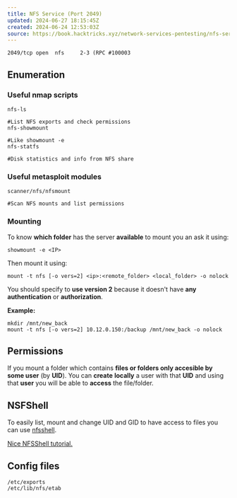 ```yaml
---
title: NFS Service (Port 2049)
updated: 2024-06-27 18:15:45Z
created: 2024-06-24 12:53:03Z
source: https://book.hacktricks.xyz/network-services-pentesting/nfs-service-pentesting
---
```


```
2049/tcp open  nfs     2-3 (RPC #100003
```

## Enumeration

### Useful nmap scripts

```
nfs-ls 

#List NFS exports and check permissions
nfs-showmount 

#Like showmount -e
nfs-statfs 

#Disk statistics and info from NFS share
```

### Useful metasploit modules

```
scanner/nfs/nfsmount 

#Scan NFS mounts and list permissions
```

### Mounting

To know **which folder** has the server **available** to mount you an ask it using:

```
showmount -e <IP>
```

Then mount it using:

```
mount -t nfs [-o vers=2] <ip>:<remote_folder> <local_folder> -o nolock
```

You should specify to **use version 2** because it doesn't have **any** **authentication** or **authorization**.

**Example:**

```
mkdir /mnt/new_back
mount -t nfs [-o vers=2] 10.12.0.150:/backup /mnt/new_back -o nolock
```

## Permissions

If you mount a folder which contains **files or folders only accesible by some user** (by **UID**). You can **create** **locally** a user with that **UID** and using that **user** you will be able to **access** the file/folder.

## NSFShell

To easily list, mount and change UID and GID to have access to files you can use [nfsshell](https://github.com/NetDirect/nfsshell).

[Nice NFSShell tutorial.](https://www.pentestpartners.com/security-blog/using-nfsshell-to-compromise-older-environments/)

## Config files

```
/etc/exports
/etc/lib/nfs/etab
```

    